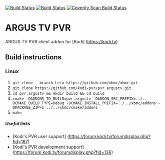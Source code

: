 [![Build Status](https://travis-ci.org/kodi-pvr/pvr.argustv.svg?branch=Leia)](https://travis-ci.org/kodi-pvr/pvr.argustv/branches)
[![Build Status](https://ci.appveyor.com/api/projects/status/github/kodi-pvr/pvr.argustv?branch=Leia&svg=true)](https://ci.appveyor.com/project/kodi-pvr/pvr-argustv?branch=Leia)
[![Coverity Scan Build Status](https://scan.coverity.com/projects/5120/badge.svg)](https://scan.coverity.com/projects/5120)

# ARGUS TV PVR
ARGUS TV PVR client addon for [Kodi] (https://kodi.tv)

## Build instructions

### Linux

1. `git clone --branch Leia https://github.com/xbmc/xbmc.git`
2. `git clone https://github.com/kodi-pvr/pvr.argustv.git`
3. `cd pvr.argustv && mkdir build && cd build`
4. `cmake -DADDONS_TO_BUILD=pvr.argustv -DADDON_SRC_PREFIX=../.. -DCMAKE_BUILD_TYPE=Debug -DCMAKE_INSTALL_PREFIX=../../xbmc/addons -DPACKAGE_ZIP=1 ../../xbmc/cmake/addons`
5. `make`

##### Useful links

* [Kodi's PVR user support] (https://forum.kodi.tv/forumdisplay.php?fid=167)
* [Kodi's PVR development support] (https://forum.kodi.tv/forumdisplay.php?fid=136)
